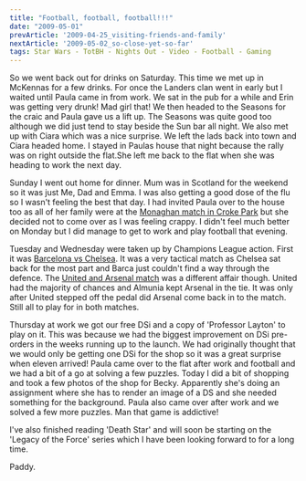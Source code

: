 ```yaml
---
title: "Football, football, football!!!"
date: "2009-05-01"
prevArticle: '2009-04-25_visiting-friends-and-family'
nextArticle: '2009-05-02_so-close-yet-so-far'
tags: Star Wars - TotBH - Nights Out - Video - Football - Gaming
---
```

So we went back out for drinks on Saturday. This time we met up in McKennas for a few drinks. For once the Landers clan went in early but I waited until Paula came in from work. We sat in the pub for a while and Erin was getting very drunk! Mad girl that! We then headed to the Seasons for the craic and Paula gave us a lift up. The Seasons was quite good too although we did just tend to stay beside the Sun bar all night. We also met up with Ciara which was a nice surprise. We left the lads back into town and Ciara headed home. I stayed in Paulas house that night because the rally was on right outside the flat.She left me back to the flat when she was heading to work the next day.

Sunday I went out home for dinner. Mum was in Scotland for the weekend so it was just Me, Dad and Emma. I was also getting a good dose of the flu so I wasn't feeling the best that day. I had invited Paula over to the house too as all of her family were at the [Monaghan match in Croke Park](http://www.rte.ie/sport/gaa/championship/2009/0426/cork_monaghan.html) but she decided not to come over as I was feeling crappy. I didn't feel much better on Monday but I did manage to get to work and play football that evening.

Tuesday and Wednesday were taken up by Champions League action. First it was [Barcelona vs Chelsea](http://www.rte.ie/sport/soccer/2009/0428/barcelona_chelsea1.html). It was a very tactical match as Chelsea sat back for the most part and Barca just couldn't find a way through the defence. The [United and Arsenal match](http://www.rte.ie/sport/soccer/2009/0429/manchesterutd_arsenal.html) was a different affair though. United had the majority of chances and Almunia kept Arsenal in the tie. It was only after United stepped off the pedal did Arsenal come back in to the match. Still all to play for in both matches.



Thursday at work we got our free DSi and a copy of 'Professor Layton' to play on it. This was because we had the biggest improvement on DSi pre-orders in the weeks running up to the launch. We had originally thought that we would only be getting one DSi for the shop so it was a great surprise when eleven arrived! Paula came over to the flat after work and football and we had a bit of a go at solving a few puzzles. Today I did a bit of shopping and took a few photos of the shop for Becky. Apparently she's doing an assignment where she has to render an image of a DS and she needed something for the background. Paula also came over after work and we solved a few more puzzles. Man that game is addictive!

I've also finished reading 'Death Star' and will soon be starting on the 'Legacy of the Force' series which I have been looking forward to for a long time.

Paddy.